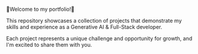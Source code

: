 👋Welcome to my portfolio!👋

This repository showcases a collection of projects that demonstrate my skills and experience as a Generative AI & Full-Stack developer.

Each project represents a unique challenge and opportunity for growth, and I'm excited to share them with you.

